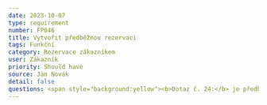 ```yaml
---
date: 2023-10-07
type: requirement
number: FP046
title: Vytvořit předběžnou rezervaci
tags: Funkční
category: Rezervace zákazníkem
user: Zákazník
priority: Should have
source: Jan Novák
detail: false
questions: <span style="background:yellow"><b>Dotaz č. 24:</b> je předběžnou rezervací myšlena závazná rezervaci na budoucí čas nebo se jedná o nepotvrzený "draft" rezervace?</span>
---
```


